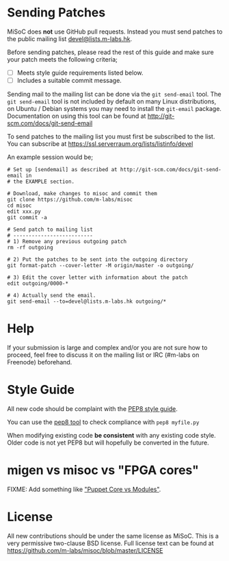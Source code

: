 
# Sending Patches

MiSoC does **not** use GitHub pull requests. Instead you must send patches to
the public mailing list <devel@lists.m-labs.hk>.

Before sending patches, please read the rest of this guide and make sure your
patch meets the following criteria;

 - [ ] Meets style guide requirements listed below.
 - [ ] Includes a suitable commit message.

Sending mail to the mailing list can be done via the `git send-email` tool.
The `git send-email` tool is not included by default on many Linux
distributions, on Ubuntu / Debian systems you may need to install the
`git-email` package. Documentation on using this tool can be found at
http://git-scm.com/docs/git-send-email

To send patches to the mailing list you must first be subscribed to the list.
You can subscribe at https://ssl.serverraum.org/lists/listinfo/devel

An example session would be;
```
# Set up [sendemail] as described at http://git-scm.com/docs/git-send-email in
# the EXAMPLE section.

# Download, make changes to misoc and commit them
git clone https://github.com/m-labs/misoc
cd misoc
edit xxx.py
git commit -a

# Send patch to mailing list
# --------------------------
# 1) Remove any previous outgoing patch
rm -rf outgoing

# 2) Put the patches to be sent into the outgoing directory
git format-patch --cover-letter -M origin/master -o outgoing/

# 3) Edit the cover letter with information about the patch
edit outgoing/0000-*

# 4) Actually send the email.
git send-email --to=devel@lists.m-labs.hk outgoing/*
```

# Help

If your submission is large and complex and/or you are not sure how to proceed,
feel free to discuss it on the mailing list or IRC (#m-labs on Freenode)
beforehand.

# Style Guide

All new code should be complaint with the
[PEP8 style guide](https://www.python.org/dev/peps/pep-0008/).

You can use the [pep8 tool](https://www.python.org/dev/peps/pep-0008/) to check
compliance with `pep8 myfile.py`

When modifying existing code **be consistent** with any existing code style.
Older code is not yet PEP8 but will hopefully be converted in the future.

# migen vs misoc vs "FPGA cores"

FIXME: Add something like ["Puppet Core vs Modules"](
https://github.com/puppetlabs/puppet/blob/master/CONTRIBUTING.md#puppet-core-vs-modules).

# License

All new contributions should be under the same license as MiSoC. This is a very
permissive two-clause BSD license. Full license text can be found at
https://github.com/m-labs/misoc/blob/master/LICENSE
